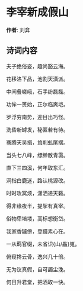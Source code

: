 # 李宰新成假山

**作者**: 刘弇

## 诗词内容

夫子绝俗姿，趣尚豁云海。

花移洛下品，池割天潢派。

中间叠嵯峨，石手纷磊磊。

功侔一篑始，正尔临爽垲。

罗浮穷南势，迎目出巧怪。

洗昏新罅发，秘匿若有待。

骞腾天吴揖，耸削虬尾摆。

当头七八峰，缥缈散青霭。

直下三四溪，何年取东汇。

洞指白鹿迷，路认桃源改。

时时攻冥烦，潇洒递天籁。

得非缘夜半，提挈有真宰。

俗物卑培𪣻，高标想衡岱。

我家香罏傍，登蹑素心在。

一从羁官缀，未省识{山/畾}嵬。

俯窥搀云骨，逸兴几十倍。

无为议真假，自可蠲尘浼。

何日升君堂，把酒取一快。

